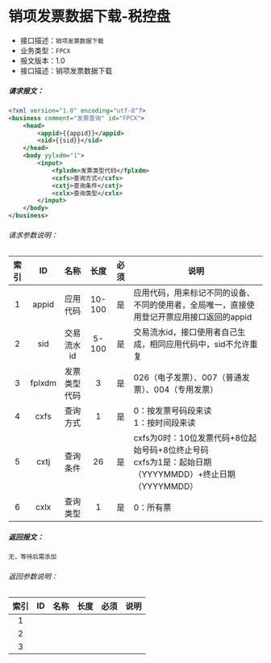 # 销项发票数据下载-税控盘

- 接口描述：`销项发票数据下载`
- 业务类型：`FPCX`
- 报文版本：1.0
- 接口描述：销项发票数据下载

##### 请求报文：

```xml
<?xml version="1.0" encoding="utf-8"?>
<business comment="发票查询" id="FPCX">
	<head>
		<appid>{{appid}}</appid>
		<sid>{{sid}}</sid>
	</head>
	<body yylxdm="1">
		<input>
			<fplxdm>发票类型代码</fplxdm>
			<cxfs>查询方式</cxfs>
			<cxtj>查询条件</cxtj>
			<cxlx>查询类型</cxlx>
		</input>
	</body>
</business>
```

###### 请求参数说明：

| 索引 |   ID   |     名称     |  长度  | 必须 | 说明                                                         |
| :--: | :----: | :----------: | :----: | :--: | ------------------------------------------------------------ |
|  1   | appid  |   应用代码   | 10-100 |  是  | 应用代码，用来标记不同的设备、不同的使用者，全局唯一，直接使用登记开票应用接口返回的appid |
|  2   |  sid   |  交易流水id  | 5-100  |  是  | 交易流水id，接口使用者自己生成，相同应用代码中，sid不允许重复 |
|  3   | fplxdm | 发票类型代码 |   3    |  是  | 026（电子发票）、007（普通发票）、004（专用发票）            |
|  4   |  cxfs  |   查询方式   |   1    |  是  | 0：按发票号码段来读 <br />1：按时间段来读                    |
|  5   |  cxtj  |   查询条件   |   26   |  是  | cxfs为0时：10位发票代码+8位起始号码+8位终止号码<br/>cxfs为1是：起始日期（YYYYMMDD）+终止日期（YYYYMMDD） |
|  6   |  cxlx  |   查询类型   |   1    |  是  | 0：所有票                                                    |


##### 返回报文：

```xml
无，等待后需添加
```

###### 返回参数说明：

| 索引 |  ID  | 名称 | 长度 | 必须 | 说明 |
| :--: | :--: | :--: | :--: | :--: | ---- |
|  1   |      |      |      |      |      |
|  2   |      |      |      |      |      |
|  3   |      |      |      |      |      |